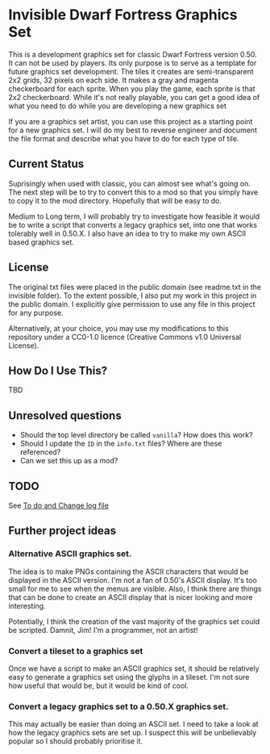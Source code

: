 # Invisible Dwarf Fortress Graphics Set

This is a development graphics set for classic Dwarf Fortress version 0.50. It
can not be used by players.  Its only purpose is to serve as a template for
future graphics set development.  The tiles it creates are semi-transparent
2x2 grids, 32 pixels on each side.  It makes a gray and magenta checkerboard
for each sprite. When you play the game, each sprite is that 2x2 checkerboard.
While it's not really playable, you can get a good idea of what you need to
do while you are developing a new graphics set

If you are a graphics set artist, you can use this project as a starting
point for a new graphics set.  I will do my best to reverse engineer
and document the file format and describe what you have to do for
each type of tile.

## Current Status

Suprisingly when used with classic, you can almost see what's going on.
The next step will be to try to convert this to a mod so that you simply
have to copy it to the mod directory.  Hopefully that will be easy to do.

Medium to Long term, I will probably try to investigate how feasible it
would be to write a script that converts a legacy graphics set, into
one that works tolerably well in 0.50.X.  I also have an idea to try
to make my own ASCII based graphics set.

## License

The original txt files were placed in the public domain (see readme.txt in the
invisible folder).  To the extent possible, I also put my work in this project
in the public domain.  I explicitly give permission to use any file in this
project for any purpose.

Alternatively, at your choice, you may use my modifications to this repository
under a CC0-1.0 licence (Creative Commons v1.0 Universal License).

## How Do I Use This?

TBD

## Unresolved questions

  - Should the top level directory be called `vanilla`?  How does this work?
  - Should I update the `ID` in the `info.txt` files?  Where are these
    referenced?
  - Can we set this up as a mod?

## TODO

See [To do and Change log file](TODO.md)

## Further project ideas

### Alternative ASCII graphics set.

The idea is to make PNGs containing the ASCII characters that would be
displayed in the ASCII version.  I'm not a fan of 0.50's ASCII display.  It's
too small for me to see when the menus are visible.  Also, I think there are
things that can be done to create an ASCII display that is nicer looking and
more interesting.

Potentially, I think the creation of the vast majority of the graphics set
could be scripted. Damnit, Jim!  I'm a programmer, not an artist!

### Convert a tileset to a graphics set

Once we have a script to make an ASCII graphics set, it should be relatively
easy to generate a graphics set using the glyphs in a tileset.  I'm not sure
how useful that would be, but it would be kind of cool.

### Convert a legacy graphics set to a 0.50.X graphics set.

This may actually be easier than doing an ASCII set.  I need to take a look at
how the legacy graphics sets are set up.  I suspect this will be unbelievably
popular so I should probably prioritise it.
